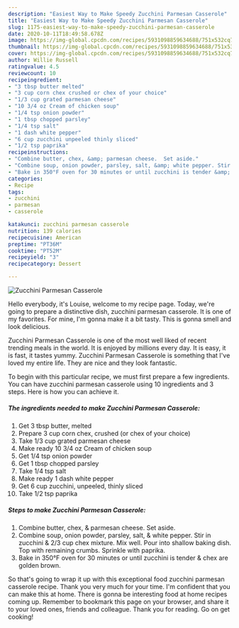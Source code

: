 ```yaml
---
description: "Easiest Way to Make Speedy Zucchini Parmesan Casserole"
title: "Easiest Way to Make Speedy Zucchini Parmesan Casserole"
slug: 1175-easiest-way-to-make-speedy-zucchini-parmesan-casserole
date: 2020-10-11T18:49:58.678Z
image: https://img-global.cpcdn.com/recipes/5931098859634688/751x532cq70/zucchini-parmesan-casserole-recipe-main-photo.jpg
thumbnail: https://img-global.cpcdn.com/recipes/5931098859634688/751x532cq70/zucchini-parmesan-casserole-recipe-main-photo.jpg
cover: https://img-global.cpcdn.com/recipes/5931098859634688/751x532cq70/zucchini-parmesan-casserole-recipe-main-photo.jpg
author: Willie Russell
ratingvalue: 4.5
reviewcount: 10
recipeingredient:
- "3 tbsp butter melted"
- "3 cup corn chex crushed or chex of your choice"
- "1/3 cup grated parmesan cheese"
- "10 3/4 oz Cream of chicken soup"
- "1/4 tsp onion powder"
- "1 tbsp chopped parsley"
- "1/4 tsp salt"
- "1 dash white pepper"
- "6 cup zucchini unpeeled thinly sliced"
- "1/2 tsp paprika"
recipeinstructions:
- "Combine butter, chex, &amp; parmesan cheese.  Set aside."
- "Combine soup, onion powder, parsley, salt, &amp; white pepper. Stir in zucchini &amp; 2/3 cup chex mixture. Mix well. Pour into shallow baking dish. Top with remaining crumbs. Sprinkle with paprika."
- "Bake in 350°F oven for 30 minutes or until zucchini is tender &amp; chex are golden brown."
categories:
- Recipe
tags:
- zucchini
- parmesan
- casserole

katakunci: zucchini parmesan casserole 
nutrition: 139 calories
recipecuisine: American
preptime: "PT36M"
cooktime: "PT52M"
recipeyield: "3"
recipecategory: Dessert

---
```



![Zucchini Parmesan Casserole](https://img-global.cpcdn.com/recipes/5931098859634688/751x532cq70/zucchini-parmesan-casserole-recipe-main-photo.jpg)

Hello everybody, it's Louise, welcome to my recipe page. Today, we're going to prepare a distinctive dish, zucchini parmesan casserole. It is one of my favorites. For mine, I'm gonna make it a bit tasty. This is gonna smell and look delicious.



Zucchini Parmesan Casserole is one of the most well liked of recent trending meals in the world. It is enjoyed by millions every day. It is easy, it is fast, it tastes yummy. Zucchini Parmesan Casserole is something that I've loved my entire life. They are nice and they look fantastic.


To begin with this particular recipe, we must first prepare a few ingredients. You can have zucchini parmesan casserole using 10 ingredients and 3 steps. Here is how you can achieve it.

<!--inarticleads1-->

##### The ingredients needed to make Zucchini Parmesan Casserole:

1. Get 3 tbsp butter, melted
1. Prepare 3 cup corn chex, crushed (or chex of your choice)
1. Take 1/3 cup grated parmesan cheese
1. Make ready 10 3/4 oz Cream of chicken soup
1. Get 1/4 tsp onion powder
1. Get 1 tbsp chopped parsley
1. Take 1/4 tsp salt
1. Make ready 1 dash white pepper
1. Get 6 cup zucchini, unpeeled, thinly sliced
1. Take 1/2 tsp paprika




<!--inarticleads2-->

##### Steps to make Zucchini Parmesan Casserole:

1. Combine butter, chex, &amp; parmesan cheese.  Set aside.
1. Combine soup, onion powder, parsley, salt, &amp; white pepper. Stir in zucchini &amp; 2/3 cup chex mixture. Mix well. Pour into shallow baking dish. Top with remaining crumbs. Sprinkle with paprika.
1. Bake in 350°F oven for 30 minutes or until zucchini is tender &amp; chex are golden brown.




So that's going to wrap it up with this exceptional food zucchini parmesan casserole recipe. Thank you very much for your time. I'm confident that you can make this at home. There is gonna be interesting food at home recipes coming up. Remember to bookmark this page on your browser, and share it to your loved ones, friends and colleague. Thank you for reading. Go on get cooking!
